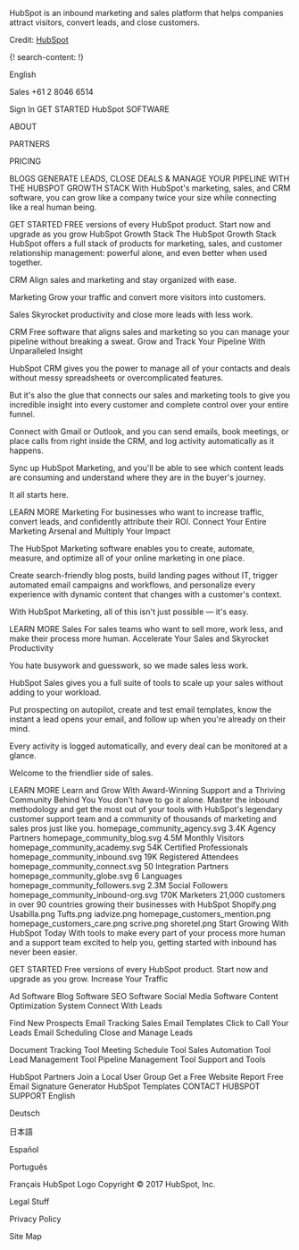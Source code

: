 
HubSpot is an inbound marketing and sales platform that helps companies attract visitors, convert leads, and close customers.

Credit: [HubSpot](https://www.hubspot.com/)

{! search-content: !}

English
 
Sales +61 2 8046 6514
 
 Sign In  GET STARTED
HubSpot
SOFTWARE
 
ABOUT
 
PARTNERS
 
PRICING
 
BLOGS
GENERATE LEADS, CLOSE DEALS & MANAGE YOUR PIPELINE WITH THE HUBSPOT GROWTH STACK
With HubSpot's marketing, sales, and CRM software, you can grow like a company twice your size while connecting like a real human being.

GET STARTED	
FREE versions of every HubSpot product.
Start now and upgrade as you grow
HubSpot Growth Stack
The HubSpot Growth Stack
HubSpot offers a full stack of products for marketing, sales, and customer relationship management: powerful alone, and even better when used together.

CRM
Align sales and marketing and stay organized with ease.


Marketing
Grow your traffic and convert more visitors into customers.


Sales
Skyrocket productivity and close more leads with less work.


CRM
Free software that aligns sales and marketing so you can manage your pipeline without breaking a sweat.
Grow and Track Your Pipeline With Unparalleled Insight

HubSpot CRM gives you the power to manage all of your contacts and deals without messy spreadsheets or overcomplicated features.

But it's also the glue that connects our sales and marketing tools to give you incredible insight into every customer and complete control over your entire funnel.

Connect with Gmail or Outlook, and you can send emails, book meetings, or place calls from right inside the CRM, and log activity automatically as it happens.

Sync up HubSpot Marketing, and you'll be able to see which content leads are consuming and understand where they are in the buyer's journey.

It all starts here.

LEARN MORE
Marketing
For businesses who want to increase traffic, convert leads, and confidently attribute their ROI.
Connect Your Entire Marketing Arsenal and Multiply Your Impact

The HubSpot Marketing software enables you to create, automate, measure, and optimize all of your online marketing in one place.

Create search-friendly blog posts, build landing pages without IT, trigger automated email campaigns and workflows, and personalize every experience with dynamic content that changes with a customer's context.

With HubSpot Marketing, all of this isn't just possible — it's easy.

LEARN MORE
Sales
For sales teams who want to sell more, work less, and make their process more human.
Accelerate Your Sales and Skyrocket Productivity

You hate busywork and guesswork, so we made sales less work.

HubSpot Sales gives you a full suite of tools to scale up your sales without adding to your workload.

Put prospecting on autopilot, create and test email templates, know the instant a lead opens your email, and follow up when you're already on their mind.

Every activity is logged automatically, and every deal can be monitored at a glance.

Welcome to the friendlier side of sales.

LEARN MORE
Learn and Grow With Award-Winning Support and a Thriving Community Behind You
You don't have to go it alone. Master the inbound methodology and get the most out of your tools with HubSpot's legendary customer support team and a community of thousands of marketing and sales pros just like you.
homepage_community_agency.svg
3.4K
Agency Partners
homepage_community_blog.svg
4.5M
Monthly Visitors
homepage_community_academy.svg
54K
Certified Professionals
homepage_community_inbound.svg
19K
Registered Attendees
homepage_community_connect.svg
50
Integration Partners
homepage_community_globe.svg
6
Languages
homepage_community_followers.svg
2.3M
Social Followers
homepage_community_inbound-org.svg
170K
Marketers
21,000
customers in over 90 countries growing their businesses with HubSpot
Shopify.png
Usabilla.png
Tufts.png
iadvize.png
homepage_customers_mention.png
homepage_customers_care.png
scrive.png
shoretel.png
Start Growing With HubSpot Today
With tools to make every part of your process more human and a support team excited to help you, getting started with inbound has never been easier.

GET STARTED
Free versions of every HubSpot product. Start now and upgrade as you grow.
Increase Your Traffic

Ad Software
Blog Software
SEO Software
Social Media Software
Content Optimization System
Connect With Leads

Find New Prospects
Email Tracking
Sales Email Templates
Click to Call Your Leads
Email Scheduling
Close and Manage Leads

Document Tracking Tool
Meeting Schedule Tool
Sales Automation Tool
Lead Management Tool
Pipeline Management Tool
Support and Tools

HubSpot Partners
Join a Local User Group
Get a Free Website Report
Free Email Signature Generator
HubSpot Templates
CONTACT HUBSPOT SUPPORT
English
 
Deutsch
 
日本語
 
Español
 
Português
 
Français
 HubSpot Logo
Copyright © 2017 HubSpot, Inc.

Legal Stuff
 
Privacy Policy
 
Site Map
